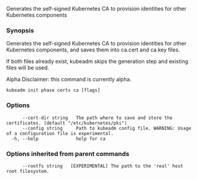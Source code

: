 
Generates the self-signed Kubernetes CA to provision identities for other Kubernetes components

### Synopsis

Generates the self-signed Kubernetes CA to provision identities for other Kubernetes components, and saves them into ca.cert and ca.key files. 

If both files already exist, kubeadm skips the generation step and existing files will be used. 

Alpha Disclaimer: this command is currently alpha.

```
kubeadm init phase certs ca [flags]
```

### Options

```
      --cert-dir string   The path where to save and store the certificates. (default "/etc/kubernetes/pki")
      --config string     Path to kubeadm config file. WARNING: Usage of a configuration file is experimental.
  -h, --help              help for ca
```

### Options inherited from parent commands

```
      --rootfs string   [EXPERIMENTAL] The path to the 'real' host root filesystem.
```

